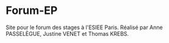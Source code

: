 # Forum-EP
Site pour le forum des stages à l'ESIEE Paris.
Réalisé par Anne PASSELÈGUE, Justine VENET et Thomas KREBS.
